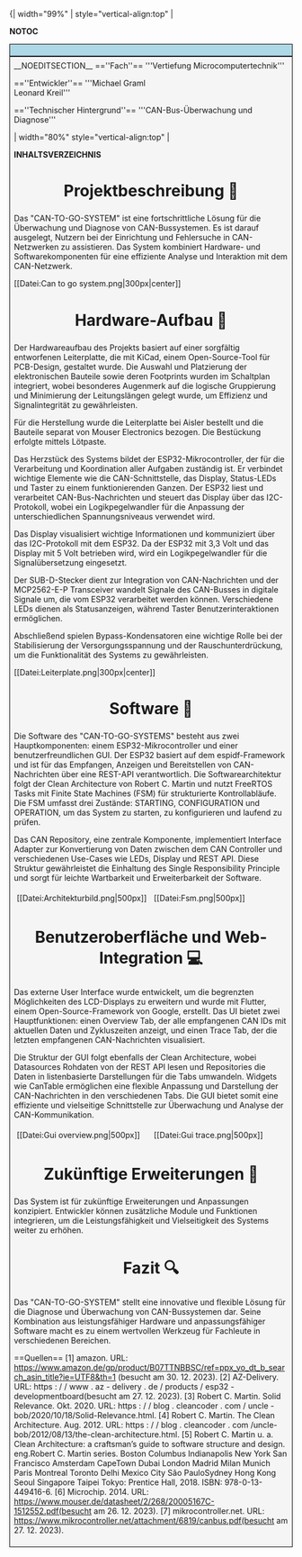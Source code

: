 {| width="99%"
 | style="vertical-align:top" |

__NOTOC__
<div style="border: 1px solid black; background-color:lightblue; font-size:1px; height:20px; border-bottom:1px solid 97BF87">
</div>
<div style="border: 1px solid black; background-color:whitesmoke; padding:7px;">
__NOEDITSECTION__
==''Fach''==
'''Vertiefung Microcomputertechnik'''

==''Entwickler''==
'''Michael Graml <br> Leonard Kreil'''

==''Technischer Hintergrund''==
'''CAN-Bus-Überwachung und Diagnose'''

| width="80%" style="vertical-align:top" |
<br>

__INHALTSVERZEICHNIS__

<h2 style="font-size:200%; text-align:center;">Projektbeschreibung 📄</h2>

Das "CAN-TO-GO-SYSTEM" ist eine fortschrittliche Lösung für die Überwachung und Diagnose von CAN-Bussystemen. Es ist darauf ausgelegt, Nutzern bei der Einrichtung und Fehlersuche in CAN-Netzwerken zu assistieren. Das System kombiniert Hardware- und Softwarekomponenten für eine effiziente Analyse und Interaktion mit dem CAN-Netzwerk.

[[Datei:Can to go system.png|300px|center]]

<h2 style="font-size:200%; text-align:center;">Hardware-Aufbau 🔧</h2>

Der Hardwareaufbau des Projekts basiert auf einer sorgfältig entworfenen Leiterplatte, die mit KiCad, einem Open-Source-Tool für PCB-Design, gestaltet wurde. Die Auswahl und Platzierung der elektronischen Bauteile sowie deren Footprints wurden im Schaltplan integriert, wobei besonderes Augenmerk auf die logische Gruppierung und Minimierung der Leitungslängen gelegt wurde, um Effizienz und Signalintegrität zu gewährleisten.

Für die Herstellung wurde die Leiterplatte bei Aisler bestellt und die Bauteile separat von Mouser Electronics bezogen. Die Bestückung erfolgte mittels Lötpaste.

Das Herzstück des Systems bildet der ESP32-Mikrocontroller, der für die Verarbeitung und Koordination aller Aufgaben zuständig ist. Er verbindet wichtige Elemente wie die CAN-Schnittstelle, das Display, Status-LEDs und Taster zu einem funktionierenden Ganzen. Der ESP32 liest und verarbeitet CAN-Bus-Nachrichten und steuert das Display über das I2C-Protokoll, wobei ein Logikpegelwandler für die Anpassung der unterschiedlichen Spannungsniveaus verwendet wird.

Das Display visualisiert wichtige Informationen und kommuniziert über das I2C-Protokoll mit dem ESP32. Da der ESP32 mit 3,3 Volt und das Display mit 5 Volt betrieben wird, wird ein Logikpegelwandler für die Signalübersetzung eingesetzt.

Der SUB-D-Stecker dient zur Integration von CAN-Nachrichten und der MCP2562-E-P Transceiver wandelt Signale des CAN-Busses in digitale Signale um, die vom ESP32 verarbeitet werden können. Verschiedene LEDs dienen als Statusanzeigen, während Taster Benutzerinteraktionen ermöglichen.

Abschließend spielen Bypass-Kondensatoren eine wichtige Rolle bei der Stabilisierung der Versorgungsspannung und der Rauschunterdrückung, um die Funktionalität des Systems zu gewährleisten.

[[Datei:Leiterplate.png|300px|center]]

<h2 style="font-size:200%; text-align:center;">Software 📏</h2>

Die Software des "CAN-TO-GO-SYSTEMS" besteht aus zwei Hauptkomponenten: einem ESP32-Mikrocontroller und einer benutzerfreundlichen GUI. Der ESP32 basiert auf dem espidf-Framework und ist für das Empfangen, Anzeigen und Bereitstellen von CAN-Nachrichten über eine REST-API verantwortlich. Die Softwarearchitektur folgt der Clean Architecture von Robert C. Martin und nutzt FreeRTOS Tasks mit Finite State Machines (FSM) für strukturierte Kontrollabläufe. Die FSM umfasst drei Zustände: STARTING, CONFIGURATION und OPERATION, um das System zu starten, zu konfigurieren und laufend zu prüfen.

Das CAN Repository, eine zentrale Komponente, implementiert Interface Adapter zur Konvertierung von Daten zwischen dem CAN Controller und verschiedenen Use-Cases wie LEDs, Display und REST API. Diese Struktur gewährleistet die Einhaltung des Single Responsibility Principle und sorgt für leichte Wartbarkeit und Erweiterbarkeit der Software.

<div style="display: flex; justify-content: space-around;">
    <div style="flex: 1; padding: 5px;">
        [[Datei:Architekturbild.png|500px]]
    </div>
    <div style="flex: 1; padding: 5px;">
        [[Datei:Fsm.png|500px]]
    </div>
</div>

<h2 style="font-size:200%; text-align:center;">Benutzeroberfläche und Web-Integration 💻</h2>

Das externe User Interface wurde entwickelt, um die begrenzten Möglichkeiten des LCD-Displays zu erweitern und wurde mit Flutter, einem Open-Source-Framework von Google, erstellt. Das UI bietet zwei Hauptfunktionen: einen Overview Tab, der alle empfangenen CAN IDs mit aktuellen Daten und Zykluszeiten anzeigt, und einen Trace Tab, der die letzten empfangenen CAN-Nachrichten visualisiert.

Die Struktur der GUI folgt ebenfalls der Clean Architecture, wobei Datasources Rohdaten von der REST API lesen und Repositories die Daten in listenbasierte Darstellungen für die Tabs umwandeln. Widgets wie CanTable ermöglichen eine flexible Anpassung und Darstellung der CAN-Nachrichten in den verschiedenen Tabs. Die GUI bietet somit eine effiziente und vielseitige Schnittstelle zur Überwachung und Analyse der CAN-Kommunikation.

<div style="display: flex; justify-content: space-around;">
    <div style="flex: 1; padding: 5px;">
        [[Datei:Gui overview.png|500px]]
    </div>
    <div style="flex: 1; padding: 5px;">
        [[Datei:Gui trace.png|500px]]
    </div>
</div>

<h2 style="font-size:200%; text-align:center;">Zukünftige Erweiterungen 🌟</h2>

Das System ist für zukünftige Erweiterungen und Anpassungen konzipiert. Entwickler können zusätzliche Module und Funktionen integrieren, um die Leistungsfähigkeit und Vielseitigkeit des Systems weiter zu erhöhen.

<h2 style="font-size:200%; text-align:center;">Fazit 🔍</h2>

Das "CAN-TO-GO-SYSTEM" stellt eine innovative und flexible Lösung für die Diagnose und Überwachung von CAN-Bussystemen dar. Seine Kombination aus leistungsfähiger Hardware und anpassungsfähiger Software macht es zu einem wertvollen Werkzeug für Fachleute in verschiedenen Bereichen.

==Quellen==
[1] amazon. URL: https://www.amazon.de/gp/product/B07TTNBBSC/ref=ppx_yo_dt_b_search_asin_title?ie=UTF8&th=1 (besucht am 30. 12. 2023).
[2] AZ-Delivery. URL: https : / / www . az - delivery . de / products / esp32 - developmentboard(besucht am 27. 12. 2023).
[3] Robert C. Martin. Solid Relevance. Okt. 2020. URL: https : / / blog . cleancoder . com / uncle -bob/2020/10/18/Solid-Relevance.html.
[4] Robert C. Martin. The Clean Architecture. Aug. 2012. URL: https : / / blog . cleancoder . com /uncle-bob/2012/08/13/the-clean-architecture.html.
[5] Robert C. Martin u. a. Clean Architecture: a craftsman’s guide to software structure and design. eng.Robert C. Martin series. Boston Columbus Indianapolis New York San Francisco Amsterdam CapeTown Dubai London Madrid Milan Munich Paris Montreal Toronto Delhi Mexico City São PauloSydney Hong Kong Seoul Singapore Taipei Tokyo: Prentice Hall, 2018. ISBN: 978-0-13-449416-6.
[6] Microchip. 2014. URL: https://www.mouser.de/datasheet/2/268/20005167C-1512552.pdf(besucht am 26. 12. 2023).
[7] mikrocontroller.net. URL: https://www.mikrocontroller.net/attachment/6819/canbus.pdf(besucht am 27. 12. 2023).
